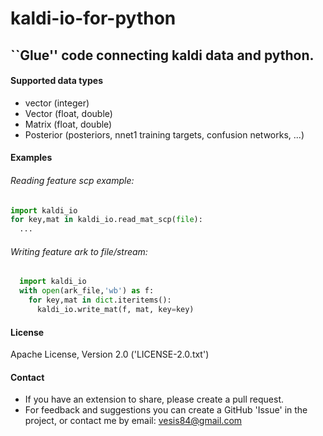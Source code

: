 kaldi-io-for-python
===================
``Glue'' code connecting kaldi data and python.
-------------------

#### Supported data types
- vector (integer)
- Vector (float, double)
- Matrix (float, double)
- Posterior (posteriors, nnet1 training targets, confusion networks, ...)

#### Examples

###### Reading feature scp example:
```python
import kaldi_io
for key,mat in kaldi_io.read_mat_scp(file):
  ...
```

###### Writing feature ark to file/stream:
```python
  import kaldi_io
  with open(ark_file,'wb') as f:
    for key,mat in dict.iteritems(): 
      kaldi_io.write_mat(f, mat, key=key)
```

#### License
Apache License, Version 2.0 ('LICENSE-2.0.txt')

#### Contact
- If you have an extension to share, please create a pull request.
- For feedback and suggestions you can create a GitHub 'Issue' in the project, 
  or contact me by email: vesis84@gmail.com
